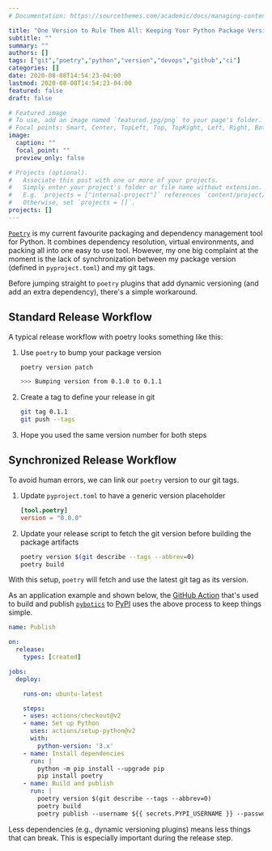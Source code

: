 ```yaml
---
# Documentation: https://sourcethemes.com/academic/docs/managing-content/

title: "One Version to Rule Them All: Keeping Your Python Package Version Number in Sync With Git and Poetry"
subtitle: ""
summary: ""
authors: []
tags: ["git","poetry","python","version","devops","github","ci"]
categories: []
date: 2020-08-08T14:54:23-04:00
lastmod: 2020-08-08T14:54:23-04:00
featured: false
draft: false

# Featured image
# To use, add an image named `featured.jpg/png` to your page's folder.
# Focal points: Smart, Center, TopLeft, Top, TopRight, Left, Right, BottomLeft, Bottom, BottomRight.
image:
  caption: ""
  focal_point: ""
  preview_only: false

# Projects (optional).
#   Associate this post with one or more of your projects.
#   Simply enter your project's folder or file name without extension.
#   E.g. `projects = ["internal-project"]` references `content/project/deep-learning/index.md`.
#   Otherwise, set `projects = []`.
projects: []
---
```


[`Poetry`](https://python-poetry.org/) is my current favourite packaging and dependency management tool for Python.
It combines dependency resolution, virtual environments, and packing all into one easy to use tool.
However, my one big complaint at the moment is the lack of synchronization between my package version (defined in `pyproject.toml`) and my git tags.

Before jumping straight to `poetry` plugins that add dynamic versioning (and add an extra dependency), there's a simple workaround.

## Standard Release Workflow

A typical release workflow with poetry looks something like this:

1. Use `poetry` to bump your package version

    ```bash
    poetry version patch

    >>> Bumping version from 0.1.0 to 0.1.1
    ```

1. Create a tag to define your release in git

    ```bash
    git tag 0.1.1
    git push --tags
    ```

1. Hope you used the same version number for both steps

## Synchronized Release Workflow

To avoid human errors, we can link our `poetry` version to our git tags.

1. Update `pyproject.toml` to have a generic version placeholder

    ```toml
    [tool.poetry]
    version = "0.0.0"
    ```

1. Update your release script to fetch the git version before building the package artifacts

    ```bash
    poetry version $(git describe --tags --abbrev=0)
    poetry build
    ```

With this setup, `poetry` will fetch and use the latest git tag as its version.

As an application example and shown below, the [GitHub Action](https://github.com/engnadeau/pybotics/blob/efd3428ca46beb788b6c7120331b50e65d5dc9a1/.github/workflows/publish.yml) that's used to build and publish [`pybotics`](https://github.com/engnadeau/pybotics) to [PyPI](https://pypi.org/) uses the above process to keep things simple.


```yml
name: Publish

on:
  release:
    types: [created]

jobs:
  deploy:

    runs-on: ubuntu-latest

    steps:
    - uses: actions/checkout@v2
    - name: Set up Python
      uses: actions/setup-python@v2
      with:
        python-version: '3.x'
    - name: Install dependencies
      run: |
        python -m pip install --upgrade pip
        pip install poetry
    - name: Build and publish
      run: |
        poetry version $(git describe --tags --abbrev=0)
        poetry build
        poetry publish --username ${{ secrets.PYPI_USERNAME }} --password ${{ secrets.PYPI_PASSWORD }}
```

Less dependencies (e.g., dynamic versioning plugins) means less things that can break.
This is especially important during the release step.
